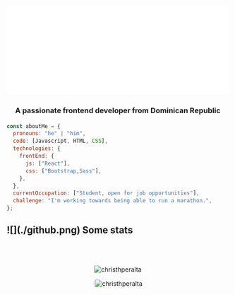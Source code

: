 ![](./Christh.svg)

<h3 align="center">A passionate frontend developer from Dominican Republic</h3>

```javascript
const aboutMe = {
  pronouns: "he" | "him",
  code: [Javascript, HTML, CSS],
  technologies: {
    frontEnd: {
      js: ["React"],
      css: ["Bootstrap,Sass"],
    },
  },
  currentOccupation: ["Student, open for job opportunities"],
  challenge: "I'm working towards being able to run a marathon.",
};
```

<h2>![](./github.png) Some stats </h2>

</br></br>

<div align="center">
   <p><img align="center" src="https://github-readme-stats.vercel.app/api/top-langs?username=christhperalta&show_icons=true&locale=en&layout=compact&theme=dracula" alt="christhperalta" /></p>
   
<p>&nbsp;<img align="center" src="https://github-readme-stats.vercel.app/api?username=christhperalta&show_icons=true&&theme=dracula&locale=en" alt="christhperalta" /></p>
 </div>
